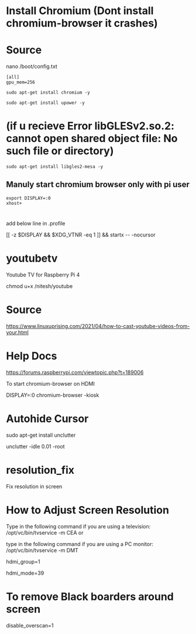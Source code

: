 
# Install Chromium (Dont install chromium-browser it crashes)
# Source

nano /boot/config.txt
```
[all]
gpu_mem=256
```
```
sudo apt-get install chromium -y

sudo apt-get install upower -y
```
# (if u recieve Error libGLESv2.so.2: cannot open shared object file: No such file or directory)
```
sudo apt-get install libgles2-mesa -y 
```
## Manuly start chromium browser only with pi user
```
export DISPLAY=:0
xhost+
```
# #
add below line in .profile 
 
[[ -z $DISPLAY && $XDG_VTNR -eq 1 ]] && startx -- -nocursor


# youtubetv
Youtube TV for Raspberry Pi 4

chmod u+x /nitesh/youtube

# Source
https://www.linuxuprising.com/2021/04/how-to-cast-youtube-videos-from-your.html

# Help Docs
https://forums.raspberrypi.com/viewtopic.php?t=189006

To start chromium-browser on HDMI

DISPLAY=:0 chromium-browser -kiosk

# Autohide Cursor
sudo apt-get install unclutter

unclutter -idle 0.01 -root


# resolution_fix
Fix resolution in screen

# How to Adjust Screen Resolution

Type in the following command if you are using a television: /opt/vc/bin/tvservice -m CEA or

type in the following command if you are using a PC monitor: /opt/vc/bin/tvservice -m DMT

hdmi_group=1

hdmi_mode=39


# To remove Black boarders around screen
disable_overscan=1
